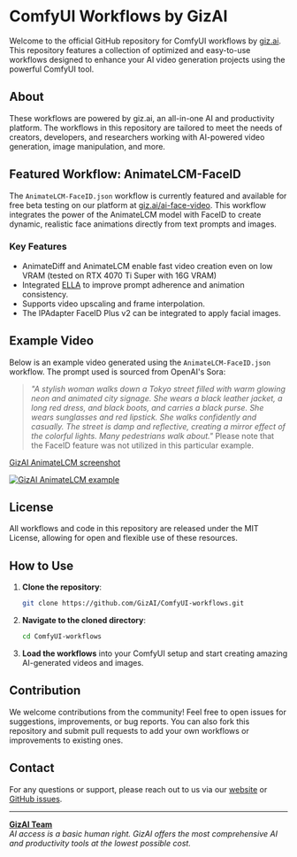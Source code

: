 # ComfyUI Workflows by GizAI

Welcome to the official GitHub repository for ComfyUI workflows by [giz.ai](https://www.giz.ai/). This repository features a collection of optimized and easy-to-use workflows designed to enhance your AI video generation projects using the powerful ComfyUI tool.

## About

These workflows are powered by giz.ai, an all-in-one AI and productivity platform. The workflows in this repository are tailored to meet the needs of creators, developers, and researchers working with AI-powered video generation, image manipulation, and more.

## Featured Workflow: AnimateLCM-FaceID

The `AnimateLCM-FaceID.json` workflow is currently featured and available for free beta testing on our platform at [giz.ai/ai-face-video](https://www.giz.ai/ai-face-video/). This workflow integrates the power of the AnimateLCM model with FaceID to create dynamic, realistic face animations directly from text prompts and images. 

### Key Features
* AnimateDiff and AnimateLCM enable fast video creation even on low VRAM (tested on RTX 4070 Ti Super with 16G VRAM)
* Integrated [ELLA](https://github.com/TencentQQGYLab/ComfyUI-ELLA) to improve prompt adherence and animation consistency.
* Supports video upscaling and frame interpolation.
* The IPAdapter FaceID Plus v2 can be integrated to apply facial images.

## Example Video

Below is an example video generated using the `AnimateLCM-FaceID.json` workflow. The prompt used is sourced from OpenAI's Sora:

> *"A stylish woman walks down a Tokyo street filled with warm glowing neon and animated city signage. She wears a black leather jacket, a long red dress, and black boots, and carries a black purse. She wears sunglasses and red lipstick. She walks confidently and casually. The street is damp and reflective, creating a mirror effect of the colorful lights. Many pedestrians walk about."*
Please note that the FaceID feature was not utilized in this particular example.

[GizAI AnimateLCM screenshot](screenshots/AnimateLCM-FaceID-workflow.webp)

[![GizAI AnimateLCM example](https://img.youtube.com/vi/Vjpd8e-Tlp8/0.jpg)](https://www.youtube.com/shorts/Vjpd8e-Tlp8)

## License

All workflows and code in this repository are released under the MIT License, allowing for open and flexible use of these resources.

## How to Use

1. **Clone the repository**:
   ```bash
   git clone https://github.com/GizAI/ComfyUI-workflows.git
   ```

2. **Navigate to the cloned directory**:
   ```bash
   cd ComfyUI-workflows
   ```

3. **Load the workflows** into your ComfyUI setup and start creating amazing AI-generated videos and images.

## Contribution

We welcome contributions from the community! Feel free to open issues for suggestions, improvements, or bug reports. You can also fork this repository and submit pull requests to add your own workflows or improvements to existing ones.

## Contact

For any questions or support, please reach out to us via our [website](https://www.giz.ai/) or [GitHub issues](https://github.com/GizAI/ComfyUI-workflows/issues).

---

**[GizAI Team](https://www.giz.ai/)**  
*AI access is a basic human right. GizAI offers the most comprehensive AI and productivity tools at the lowest possible cost.*
